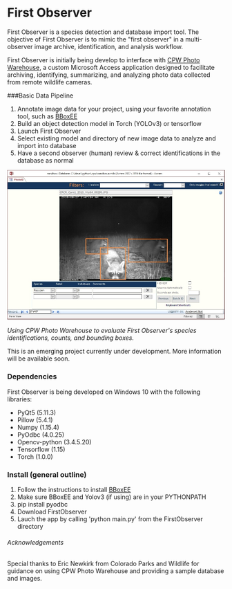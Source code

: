 # First Observer

First Observer is a species detection and database import tool. The objective of First Observer is to mimic the "first observer" in a multi-observer image archive, identification, and analysis workflow.

First Observer is initially being develop to interface with [CPW Photo Warehouse](https://cpw.state.co.us/learn/Pages/ResearchMammalsSoftware.aspx), a custom Microsoft Access application designed to facilitate archiving, identifying, summarizing, and analyzing photo data collected from remote wildlife cameras.

###Basic Data Pipeline
1. Annotate image data for your project, using your favorite annotation tool, such as [BBoxEE](https://github.com/persts/BBoxEE)
2. Build an object detection model in Torch (YOLOv3) or tensorflow
3. Launch First Observer
4. Select existing model and directory of new image data to analyze and import into database
5. Have a second observer (human) review & correct identifications in the database as normal

![ScreenShot](doc/poc.jpg)

*Using CPW Photo Warehouse to evaluate First Observer's species identifications, counts, and bounding boxes.*

This is an emerging project currently under development. More information will be available soon.

### Dependencies

First Observer is being developed on Windows 10 with the following libraries:

* PyQt5 (5.11.3)
* Pillow (5.4.1)
* Numpy (1.15.4)
* PyOdbc (4.0.25)
* Opencv-python (3.4.5.20)
* Tensorflow (1.15)
* Torch (1.0.0)

### Install (general outline)
1. Follow the instructions to install [BBoxEE](https://github.com/persts/BBoxEE)
2. Make sure BBoxEE and Yolov3 (if using) are in your PYTHONPATH
3. pip install pyodbc
4. Download FirstObserver
5. Lauch the app by calling 'python main.py' from the FirstObserver directory


###### Acknowledgements

Special thanks to Eric Newkirk from Colorado Parks and Wildlife for guidance on using CPW Photo Warehouse and providing a sample database and images.
